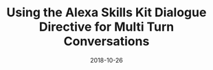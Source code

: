 ---
date: 2018-10-26
title: Using the Alexa Skills Kit Dialogue Directive for Multi Turn Conversations
video_id: FGEviyrPY4c
description: Getting multiple data points in Alexa with Dialogue Directive.
categories:
  - Amazon-Alexa
resources:
  - name: Source code
    link: https://github.com/skilltemplates/
  - name: Dabble Lab
    link: https://dabblelab.com
type: Video
set: skill-templates
set_order: 98
---